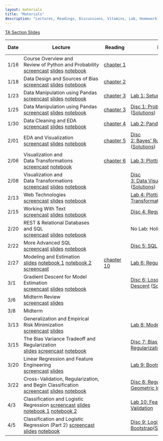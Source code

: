 ```yaml
---
layout: materials
title: "Materials"
description: "Lectures, Readings, Discussions, Vitamins, Lab, Homework, Project"
---
```


[TA Section Slides](https://drive.google.com/open?id=1orx-o3R6LIRZqdkKGRQHKRg2lVdjxZ4e)

Date | Lecture | Reading | Discussion & Lab | Vitamin | Homework & Project
---- | ------- | ------- | ---------------- | ------- | ------------------ 
1/16 | Course Overview and Review of Python and Probability <br /> [screencast](https://www.youtube.com/watch?v=7tg0UbslRQY) [slides](http://www.ds100.org/sp18/assets/lectures/lec01/01-intro-to-data100_v2.pdf) [notebook](http://www.ds100.org/sp18/assets/lectures/lec01/Data_Science_Lifecycle.html) | [chapter 1](https://www.textbook.ds100.org/ch01/the_data_science_lifecycle.html) |||
1/18 | Data Design and Sources of Bias <br /> [screencast](https://www.youtube.com/watch?v=uFY71pYEcVc) [slides](assets/lectures/lec02/02-data-generation-ds100.pdf) [notebook](assets/lectures/lec02/02-data-generation-ds100.pdf) | [chapter 2](https://www.textbook.ds100.org/ch02/data_generation.html)|||
1/23 | Data Manipulation using Pandas <br /> [screencast](https://www.youtube.com/watch?v=hEqNyjEHYYs) [slides](assets/lectures/lec03/03-datatables-indexes-pandas.pdf) [notebook](assets/lectures/lec03/03-live-datatables-indexes-pandas.html) | [chapter 3](https://www.textbook.ds100.org/ch03/tabular_data.html) |  [Lab 1: Setup](https://github.com/DS-100/sp18/raw/master/zipfiles/lab01.zip) || [HW 1: Prereqs and Image Classification](https://github.com/DS-100/sp18/raw/master/zipfiles/hw1.zip)
1/25 | Data Manipulation using Pandas <br /> [screencast](https://www.youtube.com/watch?v=isMWogw-3RA) [slides](assets/lectures/lec03/03-groupby_and_pivot.pdf) [notebook](assets/lectures/lec03/03-groupby-notes.html) | [chapter 3](https://www.textbook.ds100.org/ch03/tabular_data.html) | [Disc 1: Probability and Sampling](assets/discussions/disc01.pdf) <br />([Solutions](assets/discussions/disc01-sol.pdf)) | [vitamin 1](https://goo.gl/forms/ps7OJXLi6Tiv38eB3)|
1/30 | Data Cleaning and EDA <br /> [screencast](https://www.youtube.com/watch?v=-mOqumUU9sM) [slides](assets/lectures/lec05/05-EDA-and-Cleaning_v3.pdf) [notebook](assets/lectures/lec05/groupby_pivot_and_merge.html) | [chapter 4](https://www.textbook.ds100.org/ch04/data_cleaning.html) |  [Lab 2: Pandas](https://github.com/DS-100/sp18/raw/master/zipfiles/lab02.zip) ||[HW 2: Food Safety](https://github.com/DS-100/sp18/raw/master/zipfiles/hw2.zip)
2/01 | EDA and Visualization <br /> [screencast](https://www.youtube.com/watch?v=tpsso5AeghM) [slides](assets/lectures/lec06/06-EDA-Continued.pdf) [notebook](assets/lectures/lec05/groupby_pivot_and_merge.html) | [chapter 5](https://www.textbook.ds100.org/ch05/eda.html) | [Disc 2: Bayes' Rule and Data Visualization](assets/discussions/disc02.pdf) ([Solutions](assets/discussions/disc02-sol.pdf)) | [vitamin 2](https://goo.gl/forms/jeh0jMEVNi9Wafdo1)|
2/06 | Visualization and Data Transformations <br /> [screencast](https://www.youtube.com/watch?v=zM-3fezJUms) [notebook](assets/lectures/lec07/07-intro-matplotlib.html) | [chapter 6](https://www.textbook.ds100.org/ch06/visualization.html) | [Lab 3: Plotting](https://github.com/DS-100/sp18/raw/master/zipfiles/lab03.zip) | | [HW 3: Bike Sharing](https://github.com/DS-100/sp18/raw/master/zipfiles/hw3.zip)
2/08 | Visualization and Data Transformations <br /> [screencast](https://www.youtube.com/watch?v=mLXI4u2JXSA) [slides](assets/lectures/lec08/08-visualization.pptx)  [notebook](assets/lectures/lec08/08-figures.html) | | [Disc 3: Data Visualization and Log Transforms](assets/discussions/disc03.pdf) ([Solutions](assets/discussions/disc03-sol.pdf)) | [vitamin 3](https://goo.gl/forms/8iZGvuq9phTY9lFH3)|
2/13 | Web Technologies <br /> [screencast](https://www.youtube.com/watch?v=IRwxbEpD2qU) [slides](assets/lectures/lec09/09-Web-Technologies_v4.pdf)  [notebook](assets/lectures/lec09/code.zip) | | [Lab 4: Plotting, Smoothing, Transformation](https://github.com/DS-100/sp18/raw/master/zipfiles/lab04.zip)  | | [Project 1: Twitter Analysis](https://github.com/DS-100/sp18/raw/master/zipfiles/proj1.zip)
2/15 | Working With Text <br /> [screencast](https://www.youtube.com/watch?v=Yif8OtnzQwc) [slides](assets/lectures/lec10/lec10.pdf) [notebook](assets/lectures/lec10/lec10.html) | | [Disc 4: Regular Expressions](assets/discussions/disc04.pdf) ([Solutions](assets/discussions/disc04-sol.pdf)) | [vitamin 4](https://goo.gl/forms/Pb7iIdPBgGBUzvgx2)|
2/20 | REST & Relational Databases and SQL <br /> [screencast](https://www.youtube.com/watch?v=7XYvLa_luDg) [slides](assets/lectures/lec11/11-finish-web-begin-sql_v2.pdf) [notebook](assets/lectures/lec11/sql_introduction_part1.html) | | No Lab: Holiday (President's Day)||
2/22 | More Advanced SQL <br /> [screencast](https://www.youtube.com/watch?v=0rA3dH2k_zM) [slides](assets/lectures/lec12/12-databases-part2.pdf) [notebook](assets/lectures/lec12/sql_introduction_part2.html) | | [Disc 5: SQL](assets/discussions/disc05.pdf) ([Solutions](assets/discussions/disc05-sol.pdf)) | [vitamin 5](https://goo.gl/forms/WJFLW8GGrGXSmfHo1)|
2/27 | Modeling and Estimation <br /> [slides](assets/lectures/lec13/13-modeling-and-estimation.pdf) [notebook 1](assets/lectures/lec13/Estimation.html) [notebook 2](assets/lectures/lec13/convex-functions.html) [screencast](https://www.youtube.com/watch?v=oEYJyqFhO-4)| [chapter 10](https://www.textbook.ds100.org/ch10/modeling_estimation.html) | [Lab 6: Regular Expressions, SQL](https://github.com/DS-100/sp18/raw/master/zipfiles/lab06.zip) | | [HW 4: SQL](https://github.com/DS-100/sp18/raw/master/zipfiles/hw4.zip)
3/1 | Gradient Descent for Model Estimation <br /> [screencast](https://www.youtube.com/watch?v=YphRY-To4gM) [slides](assets/lectures/lec14/lec-14.html) [notebook](assets/lectures/lec14/Slides.ipynb) | | [Disc 6: Loss Functions & Gradient Descent](assets/discussions/disc06.pdf) ([Solutions](assets/discussions/disc06-sol.pdf)) ||
3/6 | Midterm Review <br /> [screencast](https://www.youtube.com/watch?v=sKr_wdD1evg) [slides](assets/lectures/lec15/15-midterm-review_v2.pdf) ||||
3/8 | Midterm <br /> ||||
3/13 | Generalization and Empirical Risk Minimization <br /> [screencast](https://www.youtube.com/watch?v=0PJzCp_zJm0) [slides](assets/lectures/lec16/16-probability_V3.pdf) | | [Lab 8: Modeling and Estimation](https://github.com/DS-100/sp18/raw/master/zipfiles/lab08.zip) || [Homework 5: Modeling](https://github.com/DS-100/sp18/raw/master/zipfiles/hw5.zip)
3/15 | The Bias Variance Tradeoff and Regularization <br /> [slides](assets/lectures/lec17/17-bias-variance-regularization.pdf) [screencast](https://www.youtube.com/watch?v=M5nkMZEc_o0) [notebook](assets/lectures/lec17/Bias_Variance_Regularization_Simplified.html) || [Disc 7: Bias Variance Tradeoff & Regularization](assets/discussions/disc07.pdf) ([Solutions](assets/discussions/disc07-sol.pdf)) | [vitamin 6](https://goo.gl/forms/Aydl9dWLIuvAZCW92) |
3/20 | Linear Regression and Feature Engineering <br /> [screencast](https://www.youtube.com/watch?v=jgPumzGP1pM) [slides](assets/lectures/lec19/19-linear_models_v2.pdf) | | [Lab 9: Bootstrap](https://github.com/DS-100/sp18/raw/master/zipfiles/lab09.zip) | | [Homework 6: Feature Engineering & Linear Models](https://github.com/DS-100/sp18/raw/master/zipfiles/hw6.zip)
3/22 | Cross-Validation, Regularization, and Begin Classification [screencast](https://www.youtube.com/watch?v=7XYvLa_luDghttps://www.youtube.com/watch?v=6AdMDzCRoN0) [slides](assets/lectures/lec20/20-cv_and_regularization_v3.pdf) [notebook](http://www.ds100.org/sp18/assets/lectures/lec20/code/FeatureEngineeringPart2.html) | | [Disc 8: Regularization, Cross Validation, Geometric Interpretation](assets/discussions/disc08.pdf)([Solutions](assets/discussions/disc08-sol.pdf)) | [vitamin 7](https://goo.gl/forms/humDcNLASsP3aNbB2) | 
4/3 | Classification and Logistic Regression [screencast](https://www.youtube.com/watch?v=d4OAb_Wd1wg) [slides](http://www.ds100.org/sp18/assets/lectures/lec21/21-classification_v2.pdf) [notebook 1](http://www.ds100.org/sp18/assets/lectures/lec21/code/LogisticRegressionPart1.html) [notebook 2](http://www.ds100.org/sp18/assets/lectures/lec21/code/LogisticRegressionPart2.html) | | [Lab 10: Feature Engineering and Cross-Validation](https://github.com/DS-100/sp18/raw/master/zipfiles/lab10.zip) |
4/5 | Classification and Logistic Regression (Part 2) [screencast](https://www.youtube.com/watch?v=3ovhGLswLNk) [slides](assets/lectures/lec22/22-classification_part2.pdf) [notebook](assets/lectures/lec22/MC-CentralLimit.html) | | [Disc 9: Logistic Regression & Bootstrap](assets/discussions/disc09.pdf)([Solutions](assets/discussions/disc09-sol.pdf)) 
